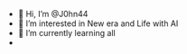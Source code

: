 - 👋 Hi, I’m @J0hn44
- 👀 I’m interested in New era and Life with AI
- 🌱 I’m currently learning all
- 
<!---
J0hn44/J0hn44 is a ✨ special ✨ repository because its `README.md` (this file) appears on your GitHub profile.
You can click the Preview link to take a look at your changes.
--->
